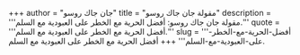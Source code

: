+++
author = "جان جاك روسو"
title = "مقولة جان جاك روسو"
description = '''مقولة جان جاك روسو: أفضل الحرية مع الخطر على العبودية مع السلم.'''
quote = '''أفضل الحرية مع الخطر على العبودية مع السلم.'''
slug = '''أفضل-الحرية-مع-الخطر-على-العبودية-مع-السلم'''
+++
أفضل الحرية مع الخطر على العبودية مع السلم.
